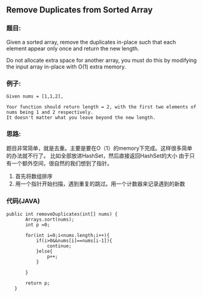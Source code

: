 ## Remove Duplicates from Sorted Array


### 题目:

Given a sorted array, remove the duplicates in-place such that each element appear only once and return the new length.

Do not allocate extra space for another array, you must do this by modifying the input array in-place with O(1) extra memory.

### 例子:

```
Given nums = [1,1,2],

Your function should return length = 2, with the first two elements of nums being 1 and 2 respectively.
It doesn't matter what you leave beyond the new length.

```

### 思路:

题目非常简单，就是去重。主要是要在O（1）的memory下完成。这样很多简单的办法就不行了。
比如全部放进HashSet，然后直接返回HashSet的大小
由于只有一个额外空间，很自然的我们想到了指针。

1. 首先将数组排序
2. 用一个指针开始扫描，遇到重复的跳过。用一个计数器来记录遇到的新数

### 代码(JAVA)

```
public int removeDuplicates(int[] nums) {
       Arrays.sort(nums);
       int p =0;

       for(int i=0;i<nums.length;i++){
           if(i>0&&nums[i]==nums[i-1]){
               continue;
           }else{
               p++;
           }

       }

       return p;
   }

```
